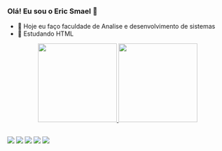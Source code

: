### Olá! Eu sou o Eric Smael 👋

- 🔭 Hoje eu faço faculdade de Analise e desenvolvimento de sistemas
- 🌱 Estudando HTML


<div align="center">
  <a href="https://github.com/ericsmael">
  <img height="180em" src="https://github-readme-stats.vercel.app/api?username=ericsmael&show_icons=true&theme=black&include_all_commits=true&count_private=true"/>
  <img height="180em" src="https://github-readme-stats.vercel.app/api/top-langs/?username=ericsmael&layout=compact&langs_count=7&theme=black"/>
  
</div>

##

<div> 
  <a href="https://instagram.com/ericsmael" target="_blank"><img src="https://img.shields.io/badge/-Instagram-%23E4405F?style=for-the-badge&logo=instagram&logoColor=white" target="_blank"></a>
 	<a href="https://www.twitch.tv/er1czer4" target="_blank"><img src="https://img.shields.io/badge/Twitch-9146FF?style=for-the-badge&logo=twitch&logoColor=white" target="_blank"></a>
 <a href="" target="_blank"><img src="https://img.shields.io/badge/Discord-7289DA?style=for-the-badge&logo=discord&logoColor=white" target="_blank"></a> 
  <a href = "mailto:ericsmael23@gmail.com"><img src="https://img.shields.io/badge/-Gmail-%23333?style=for-the-badge&logo=gmail&logoColor=white" target="_blank"></a>
  <a href="https://www.linkedin.com/in/ericsmael" target="_blank"><img src="https://img.shields.io/badge/-LinkedIn-%230077B5?style=for-the-badge&logo=linkedin&logoColor=white" target="_blank"></a>

</div>
